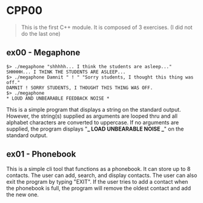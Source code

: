 # CPP00

> This is the first C++ module. It is composed of 3 exercises. (I did not do the last one)

## ex00 - Megaphone

```shell
$> ./megaphone "shhhhh... I think the students are asleep..."
SHHHHH... I THINK THE STUDENTS ARE ASLEEP...
$> ./megaphone Damnit " ! " "Sorry students, I thought this thing was off."
DAMNIT ! SORRY STUDENTS, I THOUGHT THIS THING WAS OFF.
$> ./megaphone
* LOUD AND UNBEARABLE FEEDBACK NOISE *
```

This is a simple program that displays a string on the standard output. However, the string(s) supplied as arguments are looped thru and all alphabet characters are converted to uppercase. If no arguments are supplied, the program displays "**_ LOAD UNBEARABLE NOISE _**" on the standard output.

## ex01 - Phonebook

This is a simple cli tool that functions as a phonebook. It can store up to 8 contacts. The user can add, search, and display contacts. The user can also exit the program by typing "EXIT". If the user tries to add a contact when the phonebook is full, the program will remove the oldest contact and add the new one.
